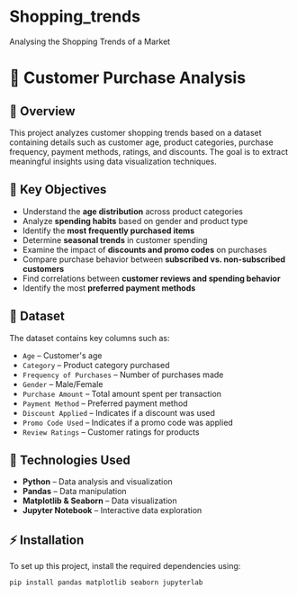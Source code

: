 # Shopping_trends
Analysing the Shopping Trends of a Market
# 🛒 Customer Purchase Analysis  

## 📌 Overview  
This project analyzes customer shopping trends based on a dataset containing details such as customer age, product categories, purchase frequency, payment methods, ratings, and discounts. The goal is to extract meaningful insights using data visualization techniques.  

## 🎯 Key Objectives  
- Understand the **age distribution** across product categories  
- Analyze **spending habits** based on gender and product type  
- Identify the **most frequently purchased items**  
- Determine **seasonal trends** in customer spending  
- Examine the impact of **discounts and promo codes** on purchases  
- Compare purchase behavior between **subscribed vs. non-subscribed customers**  
- Find correlations between **customer reviews and spending behavior**  
- Identify the most **preferred payment methods**  

## 📂 Dataset  
The dataset contains key columns such as:  
- `Age` – Customer's age  
- `Category` – Product category purchased  
- `Frequency of Purchases` – Number of purchases made  
- `Gender` – Male/Female  
- `Purchase Amount` – Total amount spent per transaction  
- `Payment Method` – Preferred payment method  
- `Discount Applied` – Indicates if a discount was used  
- `Promo Code Used` – Indicates if a promo code was applied  
- `Review Ratings` – Customer ratings for products  

## 🚀 Technologies Used  
- **Python** – Data analysis and visualization  
- **Pandas** – Data manipulation  
- **Matplotlib & Seaborn** – Data visualization  
- **Jupyter Notebook** – Interactive data exploration  

## ⚡ Installation  
To set up this project, install the required dependencies using:  

```bash
pip install pandas matplotlib seaborn jupyterlab
